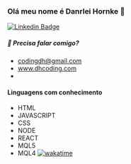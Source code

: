 ### Olá meu nome é Danrlei Hornke 👋

[![Linkedin Badge](https://img.shields.io/badge/-LinkedIn-blue?style=flat-square&logo=Linkedin&logoColor=white&link=www.linkedin.com/in/danrlei-dhcoding/)](www.linkedin.com/in/danrlei-dhcoding/)

##### 🔭 Precisa falar comigo?
  * codingdh@gmail.com
  * www.dhcoding.com
  * 
#### Linguagens com conhecimento
   * HTML
   * JAVASCRIPT
   * CSS
   * NODE
   * REACT
   * MQL5
   * MQL4 [![wakatime](https://wakatime.com/badge/github/Danrlei-Hornke/backend.svg)](https://wakatime.com/badge/github/Danrlei-Hornke/backend)
  

